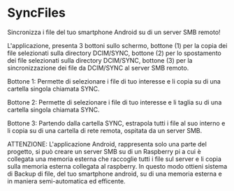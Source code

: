 # SyncFiles
Sincronizza i file del tuo smartphone Android su di un server SMB remoto!

L'applicazione, presenta 3 bottoni sullo schermo, bottone (1) per la copia dei file selezionati sulla directory DCIM/SYNC, bottone (2) per lo spostamento dei file selezionati sulla directory DCIM/SYNC, bottone (3) per la sincronizzazione dei file da DCIM/SYNC al server SMB remoto.

Bottone 1:
Permette di selezionare i file di tuo interesse e li copia su di una cartella singola chiamata SYNC.

Bottone 2:
Permette di selezionare i file di tuo interesse e li taglia su di una cartella singola chiamata SYNC.

Bottone 3:
Partendo dalla cartella SYNC, estrapola tutti i file al suo interno e li copia su di una cartella di rete remota, ospitata da un server SMB.


ATTENZIONE: L'applicazione Android, rappresenta solo una parte del progetto, si può creare un server SMB su di un Raspberry pi a cui è collegata una memoria esterna che raccoglie tutti i file sul server e li copia sulla memoria esterna collegata al raspberry.
In questo modo ottieni sistema di Backup di file, del tuo smartphone android, su di una memoria esterna e in maniera semi-automatica ed efficente.